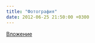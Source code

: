 ```yaml
---
title: "Фотография"
date: 2012-06-25 21:50:00 +0300
---
```



[Вложение](https://vk.com/photo11313383_285087918)
